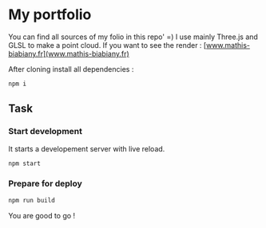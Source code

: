 My portfolio
===================

You can find all sources of my folio in this repo' =)
I use mainly Three.js and GLSL to make a point cloud. If you want to see the render : [www.mathis-biabiany.fr](www.mathis-biabiany.fr)

After cloning install all dependencies :
```bash
npm i
```

## Task
### Start development
It starts a developement server with live reload.
```bash
npm start
```
### Prepare for deploy
```bash
npm run build
```

You are good to go !
